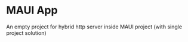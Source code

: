 # MAUI App
An empty project for hybrid http server inside MAUI project (with single project solution)